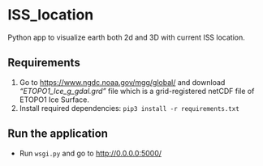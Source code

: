 # ISS_location
Python app to visualize earth both 2d and 3D with current ISS location.
## Requirements
1. Go to <https://www.ngdc.noaa.gov/mgg/global/> and download *“ETOPO1_Ice_g_gdal.grd”* file which is a grid-registered netCDF file of ETOPO1 Ice Surface.
2. Install required dependencies: `pip3 install -r requirements.txt`
## Run the application
* Run `wsgi.py` and go to <http://0.0.0.0:5000/>